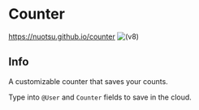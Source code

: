 # Counter
https://nuotsu.github.io/counter
![(v8)](https://i.imgur.com/fPVrvd7.png)

## Info
A customizable counter that saves your counts.

Type into `@User` and `Counter` fields to save in the cloud.

